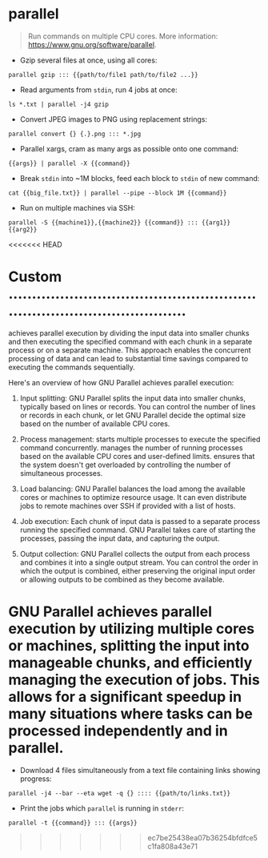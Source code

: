 # parallel

> Run commands on multiple CPU cores.
> More information: <https://www.gnu.org/software/parallel>.

- Gzip several files at once, using all cores:

`parallel gzip ::: {{path/to/file1 path/to/file2 ...}}`

- Read arguments from `stdin`, run 4 jobs at once:

`ls *.txt | parallel -j4 gzip`

- Convert JPEG images to PNG using replacement strings:

`parallel convert {} {.}.png ::: *.jpg`

- Parallel xargs, cram as many args as possible onto one command:

`{{args}} | parallel -X {{command}}`

- Break `stdin` into ~1M blocks, feed each block to `stdin` of new command:

`cat {{big_file.txt}} | parallel --pipe --block 1M {{command}}`

- Run on multiple machines via SSH:

`parallel -S {{machine1}},{{machine2}} {{command}} ::: {{arg1}} {{arg2}}`

<<<<<<< HEAD

# Custom ...........................................................................................
achieves parallel execution by dividing the input data into smaller chunks and then executing the specified command with each chunk in a separate process or on a separate machine.
This approach enables the concurrent processing of data and can lead to substantial time savings compared to executing the commands sequentially.

Here's an overview of how GNU Parallel achieves parallel execution:

1. Input splitting:
GNU Parallel splits the input data into smaller chunks, typically based on lines or records.
You can control the number of lines or records in each chunk, or let GNU Parallel decide the optimal size based on the number of available CPU cores.

2. Process management:
starts multiple processes to execute the specified command concurrently.
manages the number of running processes based on the available CPU cores and user-defined limits.
ensures that the system doesn't get overloaded by controlling the number of simultaneous processes.

3. Load balancing:
GNU Parallel balances the load among the available cores or machines to optimize resource usage.
It can even distribute jobs to remote machines over SSH if provided with a list of hosts.

4. Job execution:
Each chunk of input data is passed to a separate process running the specified command.
GNU Parallel takes care of starting the processes, passing the input data, and capturing the output.

5. Output collection: GNU Parallel collects the output from each process and combines it into a single output stream.
You can control the order in which the output is combined, either preserving the original input order or allowing outputs to be combined as they become available.

GNU Parallel achieves parallel execution by utilizing multiple cores or machines, splitting the input into manageable chunks, and efficiently managing the execution of jobs. This allows for a significant speedup in many situations where tasks can be processed independently and in parallel.
=======
- Download 4 files simultaneously from a text file containing links showing progress:

`parallel -j4 --bar --eta wget -q {} :::: {{path/to/links.txt}}`

- Print the jobs which `parallel` is running in `stderr`:

`parallel -t {{command}} ::: {{args}}`
>>>>>>> ec7be25438ea07b36254bfdfce5c1fa808a43e71
